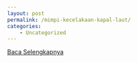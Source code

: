 ```yaml
---
layout: post
permalink: /mimpi-kecelakaan-kapal-laut/
categories:
    - Uncategorized
---
```


[Baca Selengkapnya](/10)